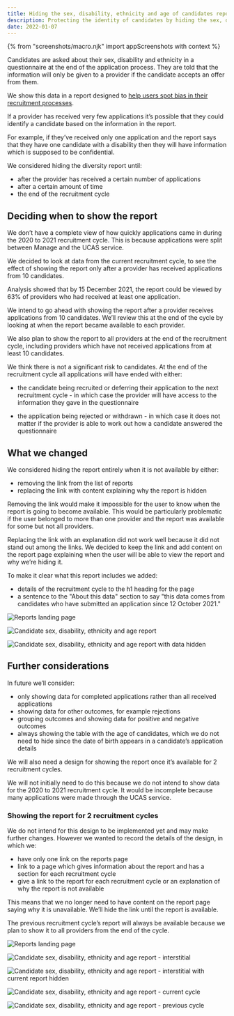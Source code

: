 ```yaml
---
title: Hiding the sex, disability, ethnicity and age of candidates report
description: Protecting the identity of candidates by hiding the sex, disability, ethnicity and age of candidates report until a provider has received applications from 10 candidates.
date: 2022-01-07
---
```

{% from "screenshots/macro.njk" import appScreenshots with context %}

Candidates are asked about their sex, disability and ethnicity in a questionnaire at the end of the application process. They are told that the information will only be given to a provider if the candidate accepts an offer from them.

We show this data in a report designed to [help users spot bias in their recruitment processes](/manage-teacher-training-applications/simplifying-how-we-help-users-spot-bias-in-their-recruitment-processes/).

If a provider has received very few applications it’s possible that they could identify a candidate based on the information in the report.

For example, if they’ve received only one application and the report says that they have one candidate with a disability then they will have information which is supposed to be confidential.

We considered hiding the diversity report until:

- after the provider has received a certain number of applications
- after a certain amount of time
- the end of the recruitment cycle

## Deciding when to show the report

We don’t have a complete view of how quickly applications came in during the 2020 to 2021 recruitment cycle. This is because applications were split between Manage and the UCAS service.

We decided to look at data from the current recruitment cycle, to see the effect of showing the report only after a provider has received applications from 10 candidates.

Analysis showed that by 15 December 2021, the report could be viewed by 63% of providers who had received at least one application.

We intend to go ahead with showing the report after a provider receives applications from 10 candidates. We’ll review this at the end of the cycle by looking at when the report became available to each provider.

We also plan to show the report to all providers at the end of the recruitment cycle, including providers which have not received applications from at least 10 candidates.

We think there is not a significant risk to candidates. At the end of the recruitment cycle all applications will have ended with either:

- the candidate being recruited or deferring their application to the next recruitment cycle - in which case the provider will have access to the information they gave in the questionnaire

- the application being rejected or withdrawn - in which case it does not matter if the provider is able to work out how a candidate answered the questionnaire

## What we changed

We considered hiding the report entirely when it is not available by either:

- removing the link from the list of reports
- replacing the link with content explaining why the report is hidden

Removing the link would make it impossible for the user to know when the report is going to become available. This would be particularly problematic if the user belonged to more than one provider and the report was available for some but not all providers.

Replacing the link with an explanation did not work well because it did not stand out among the links. We decided to keep the link and add content on the report page explaining when the user will be able to view the report and why we’re hiding it.

To make it clear what this report includes we added:

- details of the recruitment cycle to the h1 heading for the page
- a sentence to the "About this data" section to say "this data comes from candidates who have submitted an application since 12 October 2021."

![Reports landing page](reports-landing-page.png "Reports landing page")

![Candidate sex, disability, ethnicity and age report](candidate-sex-disability-ethnicity-age-report.png "Candidate sex, disability, ethnicity and age report")

![Candidate sex, disability, ethnicity and age report with data hidden](candidate-sex-disability-ethnicity-age-report--data-hidden.png "Candidate sex, disability, ethnicity and age report with data hidden")

## Further considerations

In future we’ll consider:

- only showing data for completed applications rather than all received applications
- showing data for other outcomes, for example rejections
- grouping outcomes and showing data for positive and negative outcomes
- always showing the table with the age of candidates, which we do not need to hide since the date of birth appears in a candidate’s application details

We will also need a design for showing the report once it’s available for 2 recruitment cycles.

We will not initially need to do this because we do not intend to show data for the 2020 to 2021 recruitment cycle. It would be incomplete because many applications were made through the UCAS service.

### Showing the report for 2 recruitment cycles

We do not intend for this design to be implemented yet and may make further changes. However we wanted to record the details of the design, in which we:

- have only one link on the reports page
- link to a page which gives information about the report and has a section for each recruitment cycle
- give a link to the report for each recruitment cycle or an explanation of why the report is not available

This means that we no longer need to have content on the report page saying why it is unavailable. We’ll hide the link until the report is available.

The previous recruitment cycle’s report will always be available because we plan to show it to all providers from the end of the cycle.

![Reports landing page](reports-landing-page.png "Reports landing page")

![Candidate sex, disability, ethnicity and age report - interstitial](candidate-sex-disability-ethnicity-age-report--interstitial.png "Candidate sex, disability, ethnicity and age report - interstitial")

![Candidate sex, disability, ethnicity and age report - interstitial with current report hidden](candidate-sex-disability-ethnicity-age-report--interstitial-report-hidden.png "Candidate sex, disability, ethnicity and age report - interstitial with current report hidden")

![Candidate sex, disability, ethnicity and age report - current cycle](candidate-sex-disability-ethnicity-age-report--current-cycle.png "Candidate sex, disability, ethnicity and age report - current cycle")

![Candidate sex, disability, ethnicity and age report - previous cycle](candidate-sex-disability-ethnicity-age-report--previous-cycle.png "Candidate sex, disability, ethnicity and age report - previous cycle")
